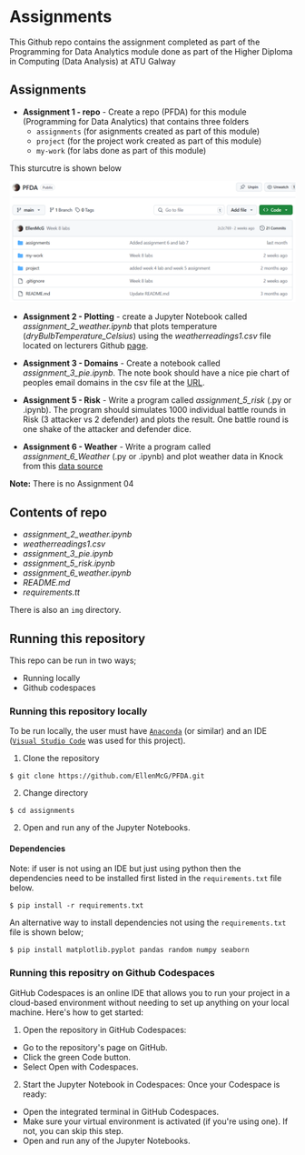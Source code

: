# **Assignments**

This Github repo contains the assignment completed as part of the Programming for Data Analytics module done as part of the Higher Diploma in Computing (Data Analysis) at ATU Galway

## **Assignments**
- **Assignment 1 - repo** - Create a repo (PFDA) for this module (Programming for Data Analytics) that contains three folders
   - `assignments` (for asignments created as part of this module)
   - `project` (for the project work created as part of this module)
   - `my-work` (for labs done as part of this module)

This sturcutre is shown below 

![repo structure](img/repo_structure.png) 

- **Assignment 2 - Plotting** - create a Jupyter Notebook called *assignment_2_weather.ipynb* that plots temperature (*dryBulbTemperature_Celsius*) using the *weatherreadings1.csv* file located on lecturers Github [page](https://github.com/andrewbeattycourseware/PFDA-courseware). 

- **Assignment 3 - Domains** - Create a notebook called *assignment_3_pie.ipynb*. The note book should have a nice pie chart of peoples email domains in the csv file at the [URL](https://drive.google.com/uc?id=1AWPf-pJodJKeHsARQK_RHiNsE8fjPCVK&export=download). 

- **Assignment 5 - Risk** - Write a program called *assignment_5_risk* (.py or .ipynb). The program should simulates 1000 individual battle rounds in Risk (3 attacker vs 2 defender) and plots the result. One battle round is one shake of the attacker and defender dice.

 - **Assignment 6 - Weather** - Write a program called *assignment_6_Weather* (.py or .ipynb) and plot weather data in Knock from this [data source](https://cli.fusio.net/cli/climate_data/webdata/hly4935.csv)

**Note:** There is no Assignment 04


## **Contents of repo**
- *assignment_2_weather.ipynb*
- *weatherreadings1.csv*
- *assignment_3_pie.ipynb*
- *assignment_5_risk.ipynb*
- *assignment_6_weather.ipynb*
- *README.md*
- *requirements.tt*

There is also an `img` directory. 

## **Running this repository**
This repo can be run in two ways;
- Running locally
- Github codespaces

### **Running this repository locally** 

To be run locally, the user must have [`Anaconda`](https://www.anaconda.com/) (or similar) and an IDE ([`Visual Studio Code`](https://code.visualstudio.com/) was used for this project). 

1. Clone the repository
```
$ git clone https://github.com/EllenMcG/PFDA.git
```

2. Change directory
```
$ cd assignments
```

2. Open and run any of the Jupyter Notebooks.

#### **Dependencies** 
Note: if user is not using an IDE but just using python then the dependencies need to be installed first listed in the `requirements.txt` file below.

``` 
$ pip install -r requirements.txt
```

An alternative way to install dependencies not using the `requirements.txt` file is shown below; 

```
$ pip install matplotlib.pyplot pandas random numpy seaborn
```

### **Running this repositry on Github Codespaces**

GitHub Codespaces is an online IDE that allows you to run your project in a cloud-based environment without needing to set up anything on your local machine. Here's how to get started:

1. Open the repository in GitHub Codespaces:
- Go to the repository's page on GitHub.
- Click the green Code button.
- Select Open with Codespaces.

2. Start the Jupyter Notebook in Codespaces:
Once your Codespace is ready:
- Open the integrated terminal in GitHub Codespaces.
- Make sure your virtual environment is activated (if you're using one). If not, you can skip this step.
- Open and run any of the Jupyter Notebooks.
